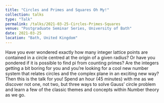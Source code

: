 ```yaml
---
title: "Circles and Primes and Squares Oh My!"
collection: talks
type: "Talk"
permalink: /talks/2021-03-25-Circles-Primes-Squares
venue: "Postgraduate Seminar Series, University of Bath"
date: 2021-03-25
location: "Bath, United Kingdom"
---
```


Have you ever wondered exactly how many integer lattice points are contained in a circle centred at the origin of a given radius? Or have you pondered if it is possible to find pi from counting primes? Are the integers getting a bit boring for you and you’re looking for a cool new number system that relates circles and the complex plane in an exciting new way? Then this is the talk for you! Spend an hour (45 minutes) with me as we discover not one, not two, but three ways to solve Gauss’ circle problem and learn a few of the classic themes and concepts within Number theory as we go.